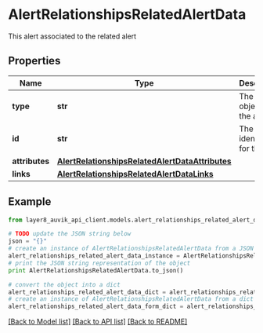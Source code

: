 # AlertRelationshipsRelatedAlertData

This alert associated to the related alert

## Properties
Name | Type | Description | Notes
------------ | ------------- | ------------- | -------------
**type** | **str** | The type of object in the api | [optional] 
**id** | **str** | The unique identifier for this alert | [optional] 
**attributes** | [**AlertRelationshipsRelatedAlertDataAttributes**](AlertRelationshipsRelatedAlertDataAttributes.md) |  | [optional] 
**links** | [**AlertRelationshipsRelatedAlertDataLinks**](AlertRelationshipsRelatedAlertDataLinks.md) |  | [optional] 

## Example

```python
from layer8_auvik_api_client.models.alert_relationships_related_alert_data import AlertRelationshipsRelatedAlertData

# TODO update the JSON string below
json = "{}"
# create an instance of AlertRelationshipsRelatedAlertData from a JSON string
alert_relationships_related_alert_data_instance = AlertRelationshipsRelatedAlertData.from_json(json)
# print the JSON string representation of the object
print AlertRelationshipsRelatedAlertData.to_json()

# convert the object into a dict
alert_relationships_related_alert_data_dict = alert_relationships_related_alert_data_instance.to_dict()
# create an instance of AlertRelationshipsRelatedAlertData from a dict
alert_relationships_related_alert_data_form_dict = alert_relationships_related_alert_data.from_dict(alert_relationships_related_alert_data_dict)
```
[[Back to Model list]](../README.md#documentation-for-models) [[Back to API list]](../README.md#documentation-for-api-endpoints) [[Back to README]](../README.md)


